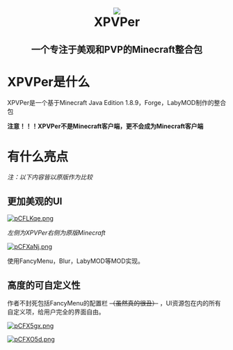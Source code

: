 <h1 align="center">
  <br>
  <img src="https://s1.ax1x.com/2023/06/07/pCFC7dK.png"/></a>
  <br>
  XPVPer
  <br>
</h1>
<h2 align="center">一个专注于美观和PVP的Minecraft整合包</h2>

# XPVPer是什么

XPVPer是一个基于Minecraft Java Edition 1.8.9，Forge，LabyMOD制作的整合包

**注意！！！XPVPer不是Minecraft客户端，更不会成为Minecraft客户端**

# 有什么亮点

*注：以下内容皆以原版作为比较*

## 更加美观的UI

[![pCFLKqe.png](https://s1.ax1x.com/2023/06/07/pCFLKqe.png)](https://imgse.com/i/pCFLKqe)

*左侧为XPVPer右侧为原版Minecraft*

[![pCFXaNj.png](https://s1.ax1x.com/2023/06/07/pCFXaNj.png)](https://imgse.com/i/pCFXaNj)

使用FancyMenu，Blur，LabyMOD等MOD实现。

## 高度的可自定义性

作者不封死包括FancyMenu的配置栏 ~~（虽然真的很丑）~~ ，UI资源包在内的所有自定义项，给用户完全的界面自由。

[![pCFX5gx.png](https://s1.ax1x.com/2023/06/07/pCFX5gx.png)](https://imgse.com/i/pCFX5gx)

[![pCFXO5d.png](https://s1.ax1x.com/2023/06/07/pCFXO5d.png)](https://imgse.com/i/pCFXO5d)
